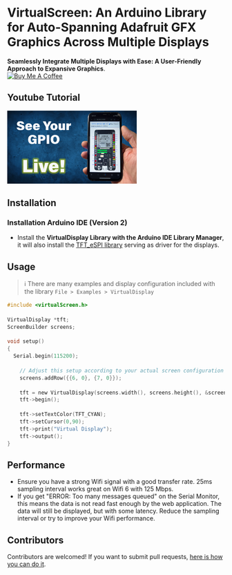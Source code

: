 # VirtualScreen: An Arduino Library for Auto-Spanning Adafruit GFX Graphics Across Multiple Displays

**Seamlessly Integrate Multiple Displays with Ease: A User-Friendly Approach to Expansive Graphics**.<br>
<a href="https://www.buymeacoffee.com/thelastoutpostworkshop" target="_blank">
    <img src="https://www.buymeacoffee.com/assets/img/custom_images/orange_img.png" alt="Buy Me A Coffee">
</a>


## Youtube Tutorial
[<img src="https://github.com/thelastoutpostworkshop/images/blob/main/GPIO%20Viewer.png" width="300">](https://youtu.be/UxkOosaNohU)

## Installation
### Installation Arduino IDE (Version 2)

- Install the **VirtualDisplay Library with the Arduino IDE Library Manager**, it will also install the [TFT_eSPI library](https://github.com/Bodmer/TFT_eSPI) serving as driver for the displays.


## Usage
>ℹ️ There are many examples and display configuration included with the library `File > Examples > VirtualDisplay`<br>
```c
#include <virtualScreen.h>

VirtualDisplay *tft;
ScreenBuilder screens;

void setup()
{
  Serial.begin(115200);

    // Adjust this setup according to your actual screen configuration
    screens.addRow({{6, 0}, {7, 0}});

    tft = new VirtualDisplay(screens.width(), screens.height(), &screens);
    tft->begin();

    tft->setTextColor(TFT_CYAN);
    tft->setCursor(0,90);
    tft->print("Virtual Display");
    tft->output();
}
```

## Performance
- Ensure you have a strong Wifi signal with a good transfer rate.  25ms sampling interval works great on Wifi 6 with 125 Mbps.
- If you get "ERROR: Too many messages queued" on the Serial Monitor, this means the data is not read fast enough by the web application.  The data will still be displayed, but with some latency.  Reduce the sampling interval or try to improve your Wifi performance.

## Contributors
Contributors are welcomed!  If you want to submit pull requests, [here is how you can do it](https://docs.github.com/en/get-started/exploring-projects-on-github/contributing-to-a-project).
